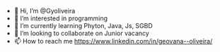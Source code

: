 - 👋 Hi, I’m @Gyoliveira
- 👀 I’m interested in programming
- 🌱 I’m currently learning Phyton, Java, Js, SGBD
- 💞️ I’m looking to collaborate on Junior vacancy
- 📫 How to reach me https://www.linkedin.com/in/geovana--oliveira/

<!---
Gyoliveira/Gyoliveira is a ✨ special ✨ repository because its `README.md` (this file) appears on your GitHub profile.
You can click the Preview link to take a look at your changes.
--->
